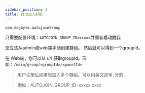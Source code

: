 ```yaml
---
sidebar_position: 4
title: 自动加入群组
---
```


`com.msgbyte.autojoinGroup`

只需要配置环境：`AUTOJOIN_GROUP_ID=xxxxx`并重新启动覅我

您应该从admin或web端手动创建群组。 然后就可以得到一个groupId。

在 Web端，您可以从 url 获取groupId，形如：`/main/group/<groupId>/<panelId>`

> 用户注册后如果想加入多个群组，可以用英文逗号`,`分割
>
> 例如：AUTOJOIN_GROUP_ID=xxxxx,xxxx
